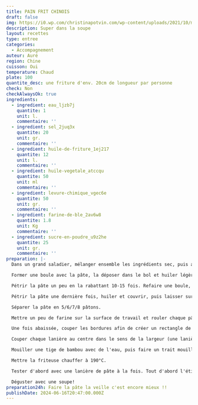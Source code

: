 ```yaml
---
title: PAIN FRIT CHINOIS
draft: false
img: https://i0.wp.com/christinapotvin.com/wp-content/uploads/2021/10/miniature-youtube-3.jpg?resize=1080%2C675&ssl=1
description: Super dans la soupe
layout: recettes
type: entree
categories:
  - Accompagnement
auteur: Auré
region: Chine
cuisson: Oui
temperature: Chaud
plate: 100
quantite_desc: une friture d'env. 20cm de longueur par personne
check: Non
checkAlwaysOk: true
ingredients:
  - ingredient: eau_ljzb7j
    quantite: 1
    unit: l.
    commentaire: ''
  - ingredient: sel_2juq3x
    quantite: 20
    unit: gr.
    commentaire: ''
  - ingredient: huile-de-friture_1ej217
    quantite: 12
    unit: l.
    commentaire: ''
  - ingredient: huile-vegetale_atccqu
    quantite: 50
    unit: ml
    commentaire: ''
  - ingredient: levure-chimique_vgec6e
    quantite: 50
    unit: gr.
    commentaire: ''
  - ingredient: farine-de-ble_2av6w8
    quantite: 1.8
    unit: Kg
    commentaire: ''
  - ingredient: sucre-en-poudre_u9z2he
    quantite: 25
    unit: gr.
    commentaire: ''
preparation: |-
  Dans un grand saladier, mélanger ensemble les ingrédients sec, puis ajouter ensuite le reste des ingrédients. Mélanger à la cuillère pour grossièrement combiner le tout, puis pétrir un peu à la main, juste assez pour ne plus qu'il y ait de farine sèche.

  Former une boule avec la pâte, la déposer dans le bol et huiler légèrement le dessus. Couvrir d'une pellicule de plastique et mettre au frigo pour 2h.

  Pétrir la pâte un peu en la rabattant 10-15 fois. Refaire une boule, huiler le dessus à nouveau, couvrir et remettre au frigo pour 30 minutes.

  Pétrir la pâte une dernière fois, huiler et couvrir, puis laisser sur le comptoir 30 minutes si on veut faire cuire les pains la journée même. Pour un meilleur résultat, remettre au frigo jusqu'au lendemain.

  Séparer la pâte en 5/6/7/8 pâtons.

  Mettre un peu de farine sur la surface de travail et rouler chaque pâton pour avoir un rectangle d'environ 3-4 mm d'épaisseur. Si la pâte est un peu difficile à étirer, donner un temps de repos de 15 minutes avant de continuer.

  Une fois abaissée, couper les bordures afin de créer un rectangle de 25 cm de hauteur avec des bordures droites. Couper la pâte en lanières de 2,5 à 3 cm de largeur. La longueur des lanières = 25 cm.

  Couper chaque lanière au centre dans le sens de la largeur (une lanière de 25 cm fera 2 lanières de 12.5 cm).

  Mouiller une tige de bambou avec de l'eau, puis faire un trait mouillé sur un des 2 morceaux de chaque lanière (au centre, dans le sens de la longueur). Placer le morceau sec par dessus le morceau légèrement mouillé, puis presser les deux ensemble en écrasant avec une baguette au centre. Bien presser les deux extrémités pour éviter qu'elles se séparent à la cuisson. Ca forme u, espèce de X.

  Mettre la friteuse chauffer à 190°C.

  Tester d'abord avec une lanière de pâte à la fois. Tout d'abord l'étirer bien bien dans la longueur, elle va cash s'agrandir. La déposer dans l'huile. La tourner, la faire rouler à l'aide de baguettes ou de pinces tout au long de la cuisson. Retirer le pain sur un papier absorbant dès qu'il est bien doré.

  Déguster avec une soupe!
preparation24h: Faire la pâte la veille c'est encore mieux !!
publishDate: 2024-06-16T20:47:00.000Z
---
```

